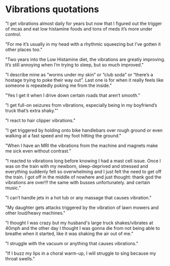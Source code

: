 [//]: # (
source: jph
tags: comments triggers
)

# Vibrations quotations

"I get vibrations almost daily for years but now that I figured out the trigger of mcas and eat low histamine foods and tons of meds it’s more under control.

"For me it’s usually in my head with a rhythmic squeezing but I’ve gotten it other places too."

"Two years into the Low Histamine diet, the vibrations are greatly improving. It’s still annoying when I’m trying to sleep, but so much improved."

"I describe mine as “worms under my skin” or “club soda” or “there’s a hostage trying to poke their way out”. Last one is for when it really feels like someone is repeatedly poking me from the inside."

"Yes I get it when I drive down certain roads that aren’t smooth."

"I get full-on seizures from vibrations, especially being in my boyfriend’s truck that’s extra shaky."'

"I react to hair clipper vibrations."

"I get triggered by holding onto bike handlebars over rough ground or even walking at a fast speed and my foot hitting the ground."

"When I have an MRI the vibrations from the machine and magnets make me sick even without contrast."

"I reacted to vibrations long before knowing I had a mast cell issue. Once I was on the train with my newborn, sleep-deprived and stressed and everything suddenly felt so overwhelming and I just felt the need to get off the train. I got off in the middle of nowhere and just thought: thank god the vibrations are over!!! the same with busses unfortunately. and certain music."

"I can’t handle jets in a hot tub or any massage that causes vibration."

"My daughter gets attacks triggered by the vibration of lawn mowers and other loud/heavy machines."

"I thought I was crazy but my husband's large truck shakes/vibrates at 40mph and the other day I thought I was gonna die from not being able to breathe when it started, like it was shaking the air out of me."

"I struggle with the vacuum or anything that causes vibrations."

"If I buzz my lips in a choral warm-up, I will struggle to sing because my throat swells."
